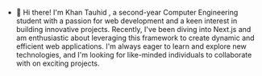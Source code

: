 - 👋 Hi there! I'm Khan Tauhid , a second-year Computer Engineering student with a passion for web development and a keen interest in building innovative projects. Recently, I've been diving into Next.js and am enthusiastic about leveraging this framework to create dynamic and efficient web applications. I'm always eager to learn and explore new technologies, and I'm looking for like-minded individuals to collaborate with on exciting projects.
<!---
tauhid-476/tauhid-476 is a ✨ special ✨ repository because its `README.md` (this file) appears on your GitHub profile.
You can click the Preview link to take a look at your changes.
--->

